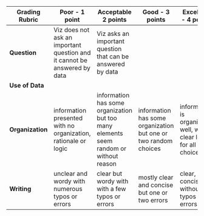 | **Grading Rubric** |Poor - 1 point | Acceptable 2 points | Good - 3 points  | Excellent - 4 points | Points |
| ------------- | ------------- | ------------ | --------------- | -------- | ---------- |
| **Question** | Viz does not ask an important question and it cannot be answered by data | Viz asks an important question that can be answered by data | 
| **Use of Data** |
| **Organization** | information presented with no organization, rationale or logic | information has some organization but too many elements seem random or without reason | information has some organization but one or two random choices | information is organized well, with a clear logic for all choices |
| **Writing** | unclear and wordy with numerous typos or errors | clear but wordy with with a few typos or errors | mostly clear and concise but one or two errors | clear, concise without typos or errors |
